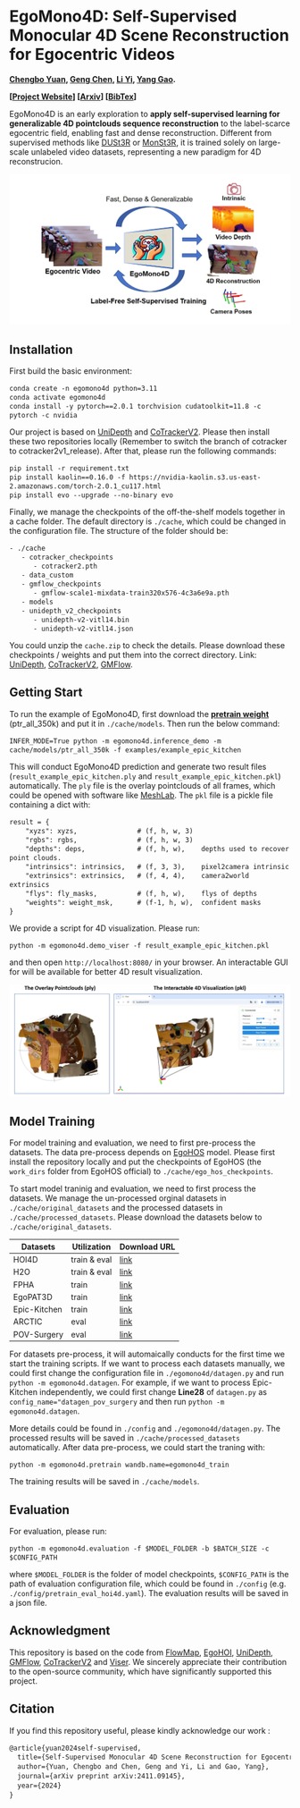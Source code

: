 # EgoMono4D: Self-Supervised Monocular 4D Scene Reconstruction for Egocentric Videos

**[Chengbo Yuan](https://michaelyuancb.github.io/), [Geng Chen](https://jc043.github.io/), [Li Yi](https://ericyi.github.io/), [Yang Gao](https://yang-gao.weebly.com/).**

**[[Project Website](https://egomono4d.github.io/)] [[Arxiv](https://arxiv.org/abs/2411.09145)] [[BibTex](#jump)]**

EgoMono4D is an early exploration to **apply self-supervised learning for generalizable 4D pointclouds sequence reconstruction** to the label-scarce egocentric field, enabling fast and dense reconstruction. Different from supervised methods like [DUSt3R](https://dust3r.europe.naverlabs.com/) or [MonSt3R](https://monst3r-project.github.io/), it is trained solely on large-scale unlabeled video datasets, representing a new paradigm for 4D reconstrucion. 

![teaser_pic](assets/teaser.png "teaser_pic")

## Installation

First build the basic environment: 
```
conda create -n egomono4d python=3.11
conda activate egomono4d
conda install -y pytorch==2.0.1 torchvision cudatoolkit=11.8 -c pytorch -c nvidia
```

Our project is based on [UniDepth](https://github.com/lpiccinelli-eth/UniDepth) and [CoTrackerV2](https://github.com/facebookresearch/co-tracker/tree/cotracker2v1_release). Please then install these two repositories locally (Remember to switch the branch of cotracker to cotracker2v1_release). After that, please run the following commands:
```
pip install -r requirement.txt
pip install kaolin==0.16.0 -f https://nvidia-kaolin.s3.us-east-2.amazonaws.com/torch-2.0.1_cu117.html
pip install evo --upgrade --no-binary evo
```

Finally, we manage the checkpoints of the off-the-shelf models together in a cache folder. The default directory is ```./cache```, which could be changed in the configuration file. The structure of the folder should be:

```
- ./cache
   - cotracker_checkpoints
      - cotracker2.pth
   - data_custom
   - gmflow_checkpoints
      - gmflow-scale1-mixdata-train320x576-4c3a6e9a.pth
   - models
   - unidepth_v2_checkpoints
      - unidepth-v2-vitl14.bin
      - unidepth-v2-vitl14.json
```

You could unzip the ``cache.zip`` to check the details. Please download these checkpoints / weights and put them into the correct directory. Link: [UniDepth](https://github.com/lpiccinelli-eth/UniDepth), [CoTrackerV2](https://github.com/facebookresearch/co-tracker/tree/cotracker2v1_release), [GMFlow](https://github.com/haofeixu/gmflow).

## Getting Start

To run the example of EgoMono4D, first download the **[pretrain weight](https://drive.google.com/file/d/1aEiXgdCX2LfQydIkPQroGlIvYNPyY01M/view?usp=sharing)** (ptr_all_350k) and put it in ``./cache/models``. Then run the below command: 

```
INFER_MODE=True python -m egomono4d.inference_demo -m cache/models/ptr_all_350k -f examples/example_epic_kitchen
```

This will conduct EgoMono4D prediction and generate two result files (``result_example_epic_kitchen.ply`` and ``result_example_epic_kitchen.pkl``) automatically. The ``ply`` file is the overlay pointclouds of all frames, which could be opened with software like [MeshLab](https://www.meshlab.net/). The ``pkl`` file is a pickle file containing a dict with:

```
result = {
    "xyzs": xyzs,               # (f, h, w, 3)
    "rgbs": rgbs,               # (f, h, w, 3)
    "depths": deps,             # (f, h, w),    depths used to recover point clouds. 
    "intrinsics": intrinsics,   # (f, 3, 3),    pixel2camera intrinsic
    "extrinsics": extrinsics,   # (f, 4, 4),    camera2world extrinsics
    "flys": fly_masks,          # (f, h, w),    flys of depths
    "weights": weight_msk,      # (f-1, h, w),  confident masks
}
```

We provide a script for 4D visualization. Please run: 
```
python -m egomono4d.demo_viser -f result_example_epic_kitchen.pkl
``` 
and then open ``http://localhost:8080/`` in your browser. An interactable GUI for will be available for better 4D result visualization.

![vis_script_pic](assets/vis-result.png "vis_script_pic")

## Model Training

For model training and evaluation, we need to first pre-process the datasets. The data pre-process depends on [EgoHOS](https://github.com/owenzlz/EgoHOS) model. Please first install the repository locally and put the checkpoints of EgoHOS (the ``work_dirs`` folder from EgoHOS official) to ``./cache/ego_hos_checkpoints``.

To start model traninig and evaluation, we need to first process the datasets. We manage the un-processed orginal datasets in ``./cache/original_datasets`` and the processed datasets in ``./cache/processed_datasets``. Please download the datasets below to ``./cache/original_datasets``.

|  Datasets   | Utilization  | Download URL |
|  ----  |  ----  |  ----  |
| HOI4D | train & eval | [link](https://hoi4d.github.io/) |
| H2O | train & eval | [link](https://taeinkwon.com/projects/h2o/) |
| FPHA | train | [link](https://guiggh.github.io/publications/first-person-hands/) |
| EgoPAT3D | train | [link](https://ai4ce.github.io/EgoPAT3D/) |
| Epic-Kitchen | train | [link](https://epic-kitchens.github.io/2021) |
| ARCTIC | eval | [link](https://arctic.is.tue.mpg.de/) |
| POV-Surgery |  eval | [link](https://batfacewayne.github.io/POV_Surgery_io/) |

For datasets pre-process, it will automaically conducts for the first time we start the training scripts. If we want to process each datasets manually, we could first change the configuration file in ``./egomono4d/datagen.py`` and run ``python -m egomono4d.datagen``. For example, if we want to process Epic-Kitchen independently, we could first change **Line28** of ``datagen.py`` as ``config_name="datagen_pov_surgery`` and then run ``python -m egomono4d.datagen``.

More details could be found in ``./config`` and ``./egomono4d/datagen.py``. The processed results will be saved in ``./cache/processed_datasets`` automatically. After data pre-process, we could start the traning with:

```
python -m egomono4d.pretrain wandb.name=egomono4d_train
```

The training results will be saved in ``./cache/models``.

## Evaluation

For evaluation, please run: 

```
python -m egomono4d.evaluation -f $MODEL_FOLDER -b $BATCH_SIZE -c $CONFIG_PATH
``` 

where ``$MODEL_FOLDER`` is the folder of model checkpoints, ``$CONFIG_PATH`` is the path of evaluation configuration file, which could be found in ``./config`` (e.g. ``./config/pretrain_eval_hoi4d.yaml``). The evaluation results will be saved in a json file. 

## Acknowledgment

This repository is based on the code from [FlowMap](https://github.com/dcharatan/flowmap), [EgoHOI](https://github.com/michaelyuancb/ego_hoi_model), [UniDepth](https://github.com/lpiccinelli-eth/UniDepth), [GMFlow](https://github.com/haofeixu/gmflow), [CoTrackerV2](https://github.com/facebookresearch/co-tracker/tree/cotracker2v1_release) and [Viser](https://github.com/nerfstudio-project/viser). We sincerely appreciate their contribution to the open-source community, which have significantly supported this project.

## Citation

If you find this repository useful, please kindly acknowledge our work <span id="jump">:</span>
```tex
@article{yuan2024self-supervised,
  title={Self-Supervised Monocular 4D Scene Reconstruction for Egocentric Videos},
  author={Yuan, Chengbo and Chen, Geng and Yi, Li and Gao, Yang},
  journal={arXiv preprint arXiv:2411.09145},
  year={2024}
}
```



